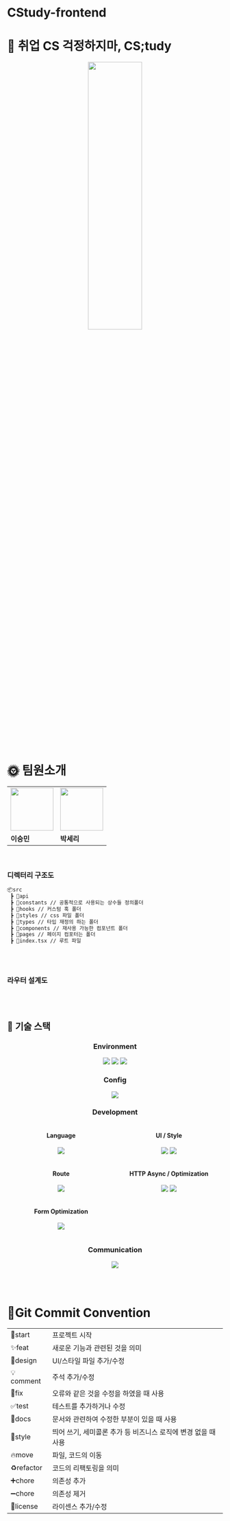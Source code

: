 # CStudy-frontend

# 📖 취업 CS 걱정하지마, CS;tudy

<p align="center">
  <img src="https://github.com/CStudyTeam/CStudy-backend/assets/103854287/8681bd61-0459-4d6c-8f92-74bf6168ced7" style="width: 50%; height: 40%;" />
</p>

<br>

# 🌞 팀원소개

<table>
  <tr>
    <td>
         <img src="https://user-images.githubusercontent.com/103854287/211192470-8aa1b1b8-0547-4da4-b674-3e08778bdf98.png" width="100px" />
    </td>
     <td>
         <img src="https://user-images.githubusercontent.com/103854287/211192470-8aa1b1b8-0547-4da4-b674-3e08778bdf98.png" width="100px" />
    </td>
  </tr>
  <tr>
    <td><b>이승민</b></td>
    <td><b>박세리</b></td>
  </tr>
</table>

<br>

### 디렉터리 구조도

```bash
📦src
 ┣ 📂api
 ┣ 📂constants // 공통적으로 사용되는 상수들 정의폴더
 ┣ 📂hooks // 커스텀 훅 폴더
 ┣ 📂styles // css 파일 폴더
 ┣ 📂types // 타입 재정의 하는 폴더
 ┣ 📂components // 재사용 가능한 컴포넌트 폴더
 ┣ 📂pages // 페이지 컴포터는 폴더
 ┣ 📜index.tsx // 루트 파일
```

<br>
<br>

### 라우터 설계도

<br>
<br>

## 🐣 기술 스택

<h3 align="center">Environment</h3>

<p align="center">  
<img src="https://img.shields.io/badge/visual studio code-007ACC.svg?style=for-the-badge&logo=visualstudiocode&logoColor=white"/>
<img src="https://img.shields.io/badge/Git-F05032.svg?style=for-the-badge&logo=Git&logoColor=white"/>
<img src="https://img.shields.io/badge/GitHub-181717.svg?style=for-the-badge&logo=GitHub&logoColor=white"/>

</p>

<h3 align="center">Config</h3>

<p align="center">

<img src="https://img.shields.io/badge/npm-CB3837?style=for-the-badge&logo=npm&logoColor=white"/>

</p>

<h3 align="center">Development</h3>

<div style="display: flex; justify-contents: space-between; flex-wrap: wrap;">
  <div style="width: 50%;">
    <h4 align="center">Language</h4>
    <p align="center">
      <img src="https://img.shields.io/badge/typescript-3178C6?style=for-the-badge&logo=typescript&logoColor=white"/>
    </p>
  </div>

  <div style="width: 50%">
    <h4 align="center">UI / Style</h4>
    <p align="center">
      <img src="https://img.shields.io/badge/react-61DAFB?style=for-the-badge&logo=react&logoColor=white"/>
      <img src="https://img.shields.io/badge/styled components-DB7093?style=for-the-badge&logo=styledcomponents&logoColor=white"/>
    </p>
    </div>

<div style="width: 50%">
    <h4 align="center">Route</h4>
    <p align="center">
      <img src="https://img.shields.io/badge/react router-CA4245?style=for-the-badge&logo=reactrouter&logoColor=white"/>
    </p>
  </div>
  
  <div style="width: 50%">
  <h4 align="center">HTTP Async / Optimization</h4>
  <p align="center">
    <img src="https://img.shields.io/badge/axios-5A29E4?style=for-the-badge&logo=axios&logoColor=white"/>
    <img src="https://img.shields.io/badge/react query-FF4154?style=for-the-badge&logo=reactquery&logoColor=white"/>
  </p>
</div>
<div style="width: 50%">
  <h4 align="center">Form Optimization</h4>
  <p align="center">
  
  <img src="https://img.shields.io/badge/react hook form-EC5990?style=for-the-badge&logo=reacthookform&logoColor=white"/>
  
  </p>
</div>
</div>

<h3 align="center">Communication</h3>

<p align="center">

<img src="https://img.shields.io/badge/Notion-000000?style=for-the-badge&logo=Notion&logoColor=white"/>

</p>

<br>
<br>

# 🐌Git Commit Convention

<table>
  <tr>
    <td>
         🎉start
    </td>
     <td>
        프로젝트 시작
    </td>
  </tr>
  <tr>
    <td>
         ✨feat
    </td>
     <td>
        새로운 기능과 관련된 것을 의미
    </td>
  </tr>
  <tr>
    <td>
         💄design
    </td>
     <td>
        UI/스타일 파일 추가/수정
    </td>
  </tr>
  <tr>
    <td>
         💡comment
    </td>
     <td>
        주석 추가/수정
    </td>
  </tr>
  <tr>
    <td>
         🐛fix
    </td>
     <td>
        오류와 같은 것을 수정을 하였을 때 사용
    </td>
  </tr>
   <tr>
    <td>
         ✅test
    </td>
     <td>
        테스트를 추가하거나 수정
    </td>
  </tr>
  <tr>
    <td>
         📝docs
    </td>
     <td>
        문서와 관련하여 수정한 부분이 있을 때 사용
    </td>
  </tr>
  <tr>
    <td>
         🎨style
    </td>
     <td>
        띄어 쓰기, 세미콜론 추가 등 비즈니스 로직에 변경 없을 때 사용
    </td>
  </tr>
    <tr>
    <td>
         🔥move
    </td>
     <td>
        파일, 코드의 이동
    </td>
  </tr>
    <tr>
    <td>
         ♻️refactor
    </td>
     <td>
       코드의 리팩토링을 의미
    </td>
    <tr>
    <td>
         ➕chore
     <td>
       의존성 추가
    </td>

  </tr>
    <tr>
    <td>
         ➖chore
     <td>
       의존성 제거
    </td>
  </tr>
    <tr>
    <td>
         📄license
     <td>
       라이센스 추가/수정
    </td>
  </tr>
</table>

<br>

<br>
